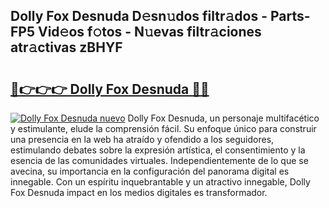 ## Dolly Fox Desnuda D𝚎sn𝚞dos filtr𝚊dos - Parts-FP5 Vid𝚎os f𝚘tos - N𝚞evas filtr𝚊ciones atr𝚊ctivas zBHYF

# <h2><a href="http://mba835b.tromn.icu/?c=Dolly+Fox+Desnuda">🔗👉👉👉 Dolly Fox Desnuda 🔗🔗</a></h2>

[![Dolly Fox Desnuda nuevo](https://i.imgur.com/pEAQMta.gif)](http://mba835b.tromn.icu/?c=Dolly+Fox+Desnuda)
Dolly Fox Desnuda, un personaje multifacético y estimulante, elude la comprensión fácil. Su enfoque único para construir una presencia en la web ha atraído y ofendido a los seguidores, estimulando debates sobre la expresión artística, el consentimiento y la esencia de las comunidades virtuales. Independientemente de lo que se avecina, su importancia en la configuración del panorama digital es innegable. Con un espíritu inquebrantable y un atractivo innegable, Dolly Fox Desnuda impact en los medios digitales es transformador.
